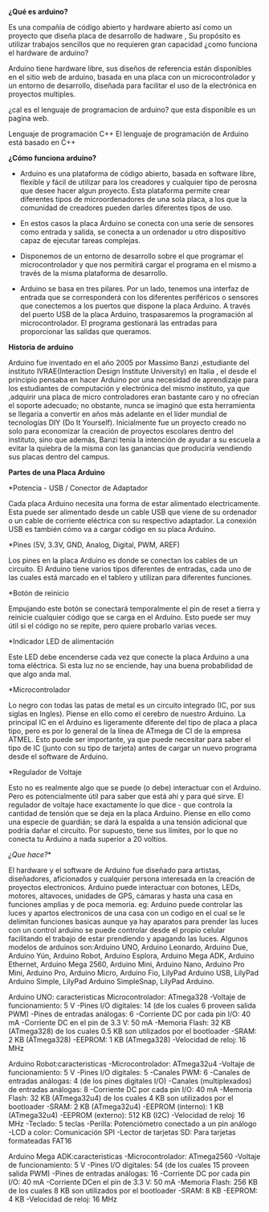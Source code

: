 **¿Qué es arduino?** 

Es una compañía de código abierto y hardware abierto así como un proyecto que diseña placa de desarrollo de hadware , Su propósito es utilizar trabajos sencillos que no requieren gran capacidad
¿como funciona el hardware de arduino?

Arduino tiene hardware libre, sus diseños de referencia están disponibles en el sitio web de arduino, basada en una placa con un microcontrolador y un entorno de desarrollo, diseñada para facilitar el uso de la electrónica en proyectos multiples.

¿cal es el lenguaje de programacion de arduino? que esta disponible es  un pagina web.

Lenguaje de programación C++ El lenguaje de programación de Arduino está basado en C++

**¿Cómo funciona arduino?**

* Arduino es una plataforma  de código abierto, basada en software libre, flexible y fácil de utilizar para los creadores y cualquier tipo de perosna que desee hacer algun proyecto. Esta plataforma permite crear diferentes tipos de microordenadores de una sola placa, a los que la comunidad de creadores pueden darles diferentes tipos de uso.

* En estos casos la placa Arduino se conecta con una serie de sensores como entrada y salida, se conecta a un ordenador u otro dispositivo capaz de ejecutar tareas complejas. 

* Disponemos de un entorno de desarrollo sobre el que programar el microcontrolador y que nos permitirá cargar el programa en el mismo a través de la misma plataforma de desarrollo. 

* Arduino se basa en tres pilares. Por un lado, tenemos una interfaz de entrada que se corresponderá con los diferentes periféricos o sensores que conectemos a los puertos que dispone la placa Arduino. A través del puerto USB de la placa Arduino, traspasaremos la programación al microcontrolador. El programa gestionará las entradas para proporcionar las salidas que queramos.

**Historia de arduino**

Arduino fue inventado en el año 2005 por Massimo Banzi ,estudiante del instituto IVRAE(Interaction Design Institute University)  en Italia , el desde el principio pensaba en hacer Arduino por una necesidad de aprendizaje para los estudiantes de computación y electrónica del mismo instituto, ya que ,adquirir una placa de micro controladores eran bastante caro y no ofrecían el soporte adecuado; no obstante, nunca se imaginó que esta herramienta se llegaría a convertir en años más adelante en el líder mundial de tecnologías DIY (Do It Yourself). Inicialmente fue un proyecto creado no solo para economizar la creación de proyectos escolares dentro del instituto, sino que además, Banzi tenía la intención de ayudar a su escuela a evitar la quiebra de la misma con las ganancias que produciría vendiendo sus placas dentro del campus.

**Partes de una Placa Arduino**

*Potencia - USB  / Conector de Adaptador 

Cada placa Arduino necesita una forma de estar alimentado electricamente. Esta puede ser alimentado desde un cable USB que viene de su ordenador o un cable de corriente eléctrica con su respectivo adaptador. La conexión USB es también cómo va a cargar código en su placa Arduino.

*Pines (5V, 3.3V, GND, Analog, Digital, PWM, AREF)

Los pines en la placa Arduino es donde se conectan los cables de un circuito. El Arduino tiene varios tipos diferentes de entradas, cada uno de las cuales está marcado en el tablero y utilizan para diferentes funciones.

*Botón de reinicio 

Empujando este botón se conectará temporalmente el pin de reset a tierra y reinicie cualquier código que se carga en el Arduino. Esto puede ser muy útil si el código no se repite, pero quiere probarlo varias veces.

*Indicador LED de alimentación 

Este LED debe encenderse cada vez que conecte la placa Arduino a una toma eléctrica. Si esta luz no se enciende, hay una buena probabilidad de que algo anda mal.

*Microcontrolador 

Lo negro con todas las patas de metal es un circuito integrado (IC, por sus siglas en Ingles). Piense en ello como el cerebro de nuestro Arduino. La principal IC en el Arduino es ligeramente diferente del tipo de placa a placa tipo, pero es por lo general de la línea de ATmega de CI de la empresa ATMEL. Esto puede ser importante, ya que puede necesitar para saber el tipo de IC (junto con su tipo de tarjeta) antes de cargar un nuevo programa desde el software de Arduino.

*Regulador de Voltaje 

Esto no es realmente algo que se puede (o debe) interactuar con el Arduino. Pero es potencialmente útil para saber que está ahí y para qué sirve. El regulador de voltaje hace exactamente lo que dice - que controla la cantidad de tensión que se deja en la placa Arduino. Piense en ello como una especie de guardián; se dará la espalda a una tensión adicional que podría dañar el circuito. Por supuesto, tiene sus límites, por lo que no conecta tu Arduino a nada superior a 20 voltios.

*¿Que hace?**

El hardware y el software de Arduino fue diseñado para artistas, diseñadores, aficionados y cualquier persona interesada en la creación de proyectos electronicos.
Arduino puede interactuar con botones, LEDs, motores, altavoces, unidades de GPS, cámaras y hasta una casa en funciones amplias y de poca memoria. eg: Arduino puede controlar las luces y apartos electronicos de una casa con un codigo en el cual se le delimitan funciones basicas aunque ya hay aparatos para prender las luces con un control arduino se puede controlar desde el propio celular facilitando el trabajo de estar prendiendo y apagando las luces.
Algunos modelos de arduinos son:Arduino UNO, Arduino Leonardo, Arduino Due, Arduino Yún, Arduino Robot, Arduino Esplora, Arduino Mega ADK, Arduino Ethernet, Arduino Mega 2560, Arduino Mini, Arduino Nano, Arduino Pro Mini, Arduino Pro, Arduino Micro, Arduino Fio, LilyPad Arduino USB, LilyPad Arduino Simple, LilyPad Arduino SimpleSnap, LilyPad Arduino.

Arduino UNO:	caracteristicas
Microcontrolador: ATmega328
-Voltaje de funcionamiento: 5 V
-Pines I/O digitales: 14 (de los cuales 6 proveen salida PWM)
-Pines de entradas análogas: 6
-Corriente DC por cada pin I/O: 40 mA
-Corriente DC en el pin de 3.3 V: 50 mA
-Memoria Flash: 32 KB (ATmega328) de los cuales 0.5 KB son utilizados por el bootloader
-SRAM: 2 KB (ATmega328)
-EEPROM: 1 KB (ATmega328)
-Velocidad de reloj: 16 MHz

Arduino Robot:caracteristicas
-Microcontrolador: ATmega32u4
-Voltaje de funcionamiento: 5 V
-Pines I/O digitales: 5
-Canales PWM: 6
-Canales de entradas análogas: 4 (de los pines digitales I/O)
-Canales (multiplexados) de entradas análogas: 8
-Corriente DC por cada pin I/O: 40 mA
-Memoria Flash: 32 KB (ATmega32u4) de los cuales 4 KB son utilizados por el bootloader
-SRAM: 2 KB (ATmega32u4)
-EEPROM (interno): 1 KB (ATmega32u4)
-EEPROM (externo): 512 KB (I2C)
-Velocidad de reloj: 16 MHz
-Teclado: 5 teclas
-Perilla: Potenciómetro conectado a un pin análogo
-LCD a color: Comunicación SPI
-Lector de tarjetas SD: Para tarjetas formateadas FAT16

Arduino Mega ADK:caracteristicas
-Microcontrolador: ATmega2560
-Voltaje de funcionamiento: 5 V
-Pines I/O digitales: 54 (de los cuales 15 proveen salida PWM)
-Pines de entradas análogas: 16
-Corriente DC por cada pin I/O: 40 mA
-Corriente DCen el pin de 3.3 V: 50 mA
-Memoria Flash: 256 KB de los cuales 8 KB son utilizados por el bootloader
-SRAM: 8 KB
-EEPROM: 4 KB
-Velocidad de reloj: 16 MHz
